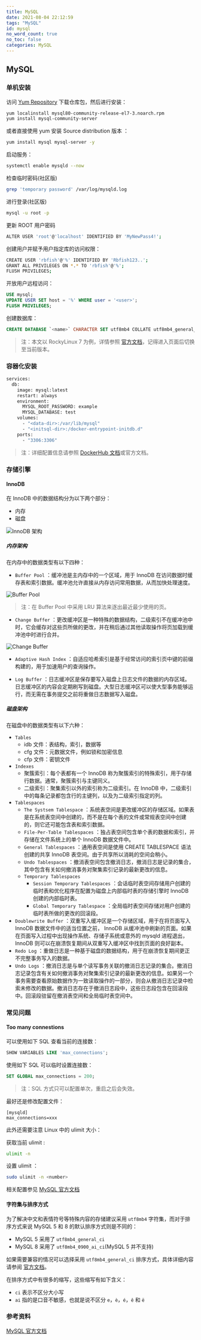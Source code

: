 ```yaml
---
title: MySQL
date: 2021-08-04 22:12:59
tags: "MySQL"
id: mysql
no_word_count: true
no_toc: false
categories: MySQL
---
```


## MySQL

### 单机安装

访问 [Yum Repository](https://dev.mysql.com/downloads/repo/yum/) 下载仓库包，然后进行安装：

```bash
yum localinstall mysql80-community-release-el7-3.noarch.rpm
yum install mysql-community-server
```

或者直接使用 yum 安装 Source distribution 版本 ：

```bash
yum install mysql mysql-server -y
```

启动服务：

```bash
systemctl enable mysqld --now
```

检查临时密码(社区版)

```bash
grep 'temporary password' /var/log/mysqld.log
```

进行登录(社区版)

```bash
mysql -u root -p
```

更新 ROOT 用户密码

```bash
ALTER USER 'root'@'localhost' IDENTIFIED BY 'MyNewPass4!';
```

创建用户并赋予用户指定库的访问权限：

```bash
CREATE USER 'rbfish'@'%' IDENTIFIED BY 'Rbfish123..';
GRANT ALL PRIVILEGES ON *.* TO 'rbfish'@'%';
FLUSH PRIVILEGES;
```

开放用户远程访问：

```sql
USE mysql;
UPDATE USER SET host = '%' WHERE user = '<user>';
FLUSH PRIVILEGES;
```

创建数据库：

```sql
CREATE DATABASE `<name>` CHARACTER SET utf8mb4 COLLATE utf8mb4_general_ci;
```

> 注：本文以 RockyLinux 7 为例，详情参照 [官方文档](https://dev.mysql.com/doc/mysql-linuxunix-excerpt/8.4/en/linux-installation.html)，记得进入页面后切换至当前版本。

### 容器化安装

```bash
services:
  db:
    image: mysql:latest
    restart: always
    environment:
      MYSQL_ROOT_PASSWORD: example
      MYSQL_DATABASE: test
    volumes:
      - "<data-dir>:/var/lib/mysql"
      - "<initsql-dir>:/docker-entrypoint-initdb.d"
    ports:
      - "3306:3306"
```

> 注：详细配置信息请参照 [DockerHub 文档](https://registry.hub.docker.com/_/mysql)或官方文档。

### 存储引擎

#### InnoDB

在 InnoDB 中的数据结构分为以下两个部分：

- 内存
- 磁盘

![InnoDB 架构](https://dev.mysql.com/doc/refman/8.0/en/images/innodb-architecture-8-0.png)

##### 内存架构

在内存中的数据类型有以下四种：

- `Buffer Pool` ：缓冲池是主内存中的一个区域，用于 InnoDB 在访问数据时缓存表和索引数据。缓冲池允许直接从内存访问常用数据，从而加快处理速度。

![Buffer Pool](https://dev.mysql.com/doc/refman/8.0/en/images/innodb-buffer-pool-list.png)

> 注：在 Buffer Pool 中采用 LRU 算法来逐出最近最少使用的页。

- `Change Buffer` ：更改缓冲区是一种特殊的数据结构，二级索引不在缓冲池中时，它会缓存对这些页所做的更改，并在稍后通过其他读取操作将页加载到缓冲池中时进行合并。

![Change Buffer](https://dev.mysql.com/doc/refman/8.0/en/images/innodb-change-buffer.png)

- `Adaptive Hash Index` ：自适应哈希索引是基于经常访问的索引页中键的前缀构建的，用于加速用户的查询操作。

- `Log Buffer` ：日志缓冲区是保存要写入磁盘上日志文件的数据的内存区域。日志缓冲区的内容会定期刷写到磁盘。大型日志缓冲区可以使大型事务能够运行，而无需在事务提交之前将重做日志数据写入磁盘。

##### 磁盘架构

在磁盘中的数据类型有以下六种：

- `Tables`
  - idb 文件：表结构，索引，数据等
  - cfg 文件：元数据文件，例如锁和加密信息
  - cfp 文件：密钥文件
- `Indexes`
  - 聚簇索引：每个表都有一个 InnoDB 称为聚簇索引的特殊索引，用于存储行数据。通常，聚簇索引与主键同义。
  - 二级索引：聚集索引以外的索引称为二级索引。在 InnoDB 中，二级索引中的每条记录都包含行的主键列，以及为二级索引指定的列。
- `Tablespaces`
  - `The Systsem Tablespace` ：系统表空间是更改缓冲区的存储区域。如果表是在系统表空间中创建的，而不是在每个表的文件或常规表空间中创建的，则它还可能包含表和索引数据。
  - `File-Per-Table Tablespaces` ：独占表空间包含单个表的数据和索引，并存储在文件系统上的单个 InnoDB 数据文件中。
  - `General Tablespaces` ：通用表空间是使用 CREATE TABLESPACE 语法创建的共享 InnoDB 表空间。由于共享所以消耗的空间会稍小。
  - `Undo Tablespaces` ：撤消表空间包含撤消日志，撤消日志是记录的集合，其中包含有关如何撤消事务对聚集索引记录的最新更改的信息。
  - `Temporary Tablespaces`
    - `Session Temporary Tablespaces` ：会话临时表空间存储用户创建的临时表和优化程序在配置为磁盘上内部临时表的存储引擎时 InnoDB 创建的内部临时表。
    - `Global Temporary Tablespace` ：全局临时表空间存储对用户创建的临时表所做的更改的回滚段。
- `Doublewrite Buffer` ：双重写入缓冲区是一个存储区域，用于在将页面写入 InnoDB 数据文件中的适当位置之前， InnoDB 从缓冲池中刷新的页面。如果在页面写入过程中出现操作系统、存储子系统或意外的 mysqld 进程退出， InnoDB 则可以在崩溃恢复期间从双重写入缓冲区中找到页面的良好副本。
- `Redo Log` ：重做日志是一种基于磁盘的数据结构，用于在崩溃恢复期间更正不完整事务写入的数据。
- `Undo Logs` ：撤消日志是与单个读写事务关联的撤消日志记录的集合。撤消日志记录包含有关如何撤消事务对聚集索引记录的最新更改的信息。如果另一个事务需要查看原始数据作为一致读取操作的一部分，则会从撤消日志记录中检索未修改的数据。撤消日志存在于撤消日志段中，这些日志段包含在回滚段中。回滚段驻留在撤消表空间和全局临时表空间中。

### 常见问题

#### Too many connestions

可以使用如下 SQL 查看当前的连接数：

```sql
SHOW VARIABLES LIKE 'max_connections';
```

使用如下 SQL 可以临时设置连接数：

```sql
SET GLOBAL max_connections = 200;
```

> 注：SQL 方式只可以配置单次，重启之后会失效。

最好还是修改配置文件：

```text
[mysqld]
max_connections=xxx
```

此外还需要注意 Linux 中的 ulimit 大小：

获取当前 ulimit :

```bash
ulimit -n 
```

设置 ulimit ：

```bash
sudo ulimit -n <number>
```

相关配置参见 [MySQL 官方文档](https://dev.mysql.com/doc/refman/8.3/en/server-system-variables.html#sysvar_open_files_limit)

#### 字符集与排序方式

为了解决中文和表情符号等特殊内容的存储建议采用 `utf8mb4` 字符集，而对于排序方式来说 MySQL 5 和 8 的默认排序方式则是不同的：

- MySQL 5 采用了 `utf8mb4_general_ci`
- MySQL 8 采用了 `utf8mb4_0900_ai_ci`(MySQL 5 并不支持)

如果需要兼容的情况可以选择采用 `utf8mb4_general_ci` 排序方式，具体详细内容请参阅 [官方文档](https://dev.mysql.com/doc/refman/8.0/en/charset.html)。

在排序方式中有很多的缩写，这些缩写有如下含义：

- `ci` 表示不区分大小写
- `ai` 指的是口音不敏感，也就是说不区分 `e`，`è`，`é`，`ê` 和 `ë`

### 参考资料

[MySQL 官方文档](https://dev.mysql.com/doc/refman/8.0/en/)
